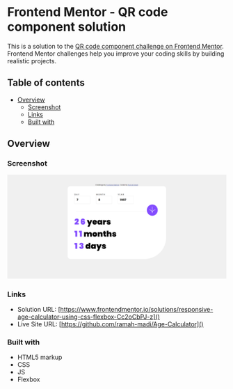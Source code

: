 # Frontend Mentor - QR code component solution

This is a solution to the [QR code component challenge on Frontend Mentor](https://www.frontendmentor.io/challenges/qr-code-component-iux_sIO_H). Frontend Mentor challenges help you improve your coding skills by building realistic projects. 

## Table of contents

- [Overview](#overview)
  - [Screenshot](#screenshot)
  - [Links](#links)
  - [Built with](#built-with)

## Overview

### Screenshot

![](./assets/images/age.png)

### Links

- Solution URL: [https://www.frontendmentor.io/solutions/responsive-age-calculator-using-css-flexbox-Cc2oCbPJ-z]()
- Live Site URL: [https://github.com/ramah-madi/Age-Calculator]()

### Built with

- HTML5 markup
- CSS
- JS
- Flexbox
